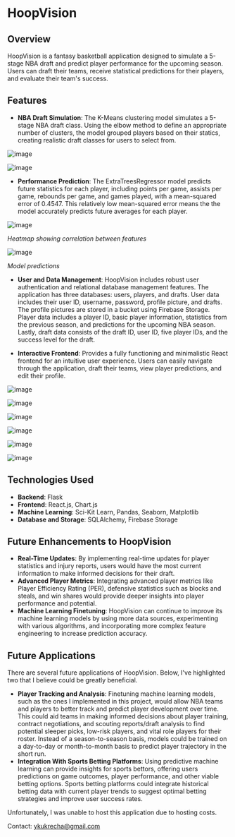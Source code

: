 # **HoopVision**

## Overview
HoopVision is a fantasy basketball application designed to simulate a 5-stage NBA draft and predict player performance for the upcoming season. Users can draft their teams, receive statistical predictions for their players, and evaluate their team's success.

## Features
* **NBA Draft Simulation**: The K-Means clustering model simulates a 5-stage NBA draft class. Using the elbow method to define an appropriate number of clusters,
the model grouped players based on their statics, creating realistic draft classes for users to select from.

![image](https://github.com/user-attachments/assets/0e77f11b-4d2f-48e1-a1d2-74044f3f93e1)

![image](https://github.com/user-attachments/assets/a6f5e062-36a2-4465-a3fd-087e4674788f)

* **Performance Prediction**: The ExtraTreesRegressor model predicts future statistics for each player, including points per game, assists per game, rebounds per game, and games played, with a mean-squared error of 0.4547. This relatively low mean-squared error means the
the model accurately predicts future averages for each player.

![image](https://github.com/user-attachments/assets/be33dedc-458a-46e4-b6f0-80b5554d12ba)

*Heatmap showing correlation between features*

![image](https://github.com/user-attachments/assets/c9a11af1-193b-417e-8fd7-58bf21893e04)

*Model predictions*

* **User and Data Management**: HoopVision includes robust user authentication and relational database management features. The application has three databases: users, players, and drafts. User data includes their user ID, username, password, profile picture, and drafts. 
The profile pictures are stored in a bucket using Firebase Storage. Player data includes a player ID, basic player information, statistics from the previous season, and predictions for the upcoming NBA season. Lastly, draft data consists of the draft ID,
user ID, five player IDs, and the success level for the draft.

* **Interactive Frontend**: Provides a fully functioning and minimalistic React frontend for an intuitive user experience. Users can easily navigate through the application, draft their teams, view player predictions, and edit their profile.

![image](https://github.com/user-attachments/assets/0d8e5e4d-3643-4ab8-ac50-f9d74627f0aa)

![image](https://github.com/user-attachments/assets/774bbe74-362c-46bf-bd79-4603f12ee71c)

![image](https://github.com/user-attachments/assets/784993a1-8e9c-4267-bb99-896cb7fb6f6e)

![image](https://github.com/user-attachments/assets/ca621493-5d7c-4f51-9f2f-a8c901646d75)

![image](https://github.com/user-attachments/assets/0f3786ca-8a6f-4824-8cc7-452606bc0154)

![image](https://github.com/user-attachments/assets/6d452959-5b77-4afc-9697-afc78890d4da)

## Technologies Used
* **Backend**: Flask
* **Frontend**: React.js, Chart.js
* **Machine Learning**: Sci-Kit Learn, Pandas, Seaborn, Matplotlib
* **Database and Storage**: SQLAlchemy, Firebase Storage

## Future Enhancements to HoopVision
* **Real-Time Updates**: By implementing real-time updates for player statistics and injury reports, users would have the most current information to make informed decisions for their draft.
* **Advanced Player Metrics**: Integrating advanced player metrics like Player Efficiency Rating (PER), defensive statistics such as blocks and steals, and win shares would provide deeper insights into player performance and potential.
* **Machine Learning Finetuning**: HoopVision can continue to improve its machine learning models by using more data sources, experimenting with various algorithms, and incorporating more complex feature engineering to increase prediction accuracy. 

## Future Applications
There are several future applications of HoopVision. Below, I've highlighted two that I believe could be greatly beneficial.
* **Player Tracking and Analysis**: Finetuning machine learning models, such as the ones I implemented in this project, would allow NBA teams and players to better track and predict player development over time. This could aid teams in making informed decisions
about player training, contract negotiations, and scouting reports/draft analysis to find potential sleeper picks, low-risk players, and vital role players for their roster. Instead of a season-to-season basis, models could be trained on a day-to-day or month-to-month
basis to predict player trajectory in the short run.
* **Integration With Sports Betting Platforms**: Using predictive machine learning can provide insights for sports bettors, offering users predictions on game outcomes, player performance, and other viable betting options. Sports betting platforms could integrate
historical betting data with current player trends to suggest optimal betting strategies and improve user success rates.

Unfortunately, I was unable to host this application due to hosting costs.

Contact: ykukrecha@gmail.com

